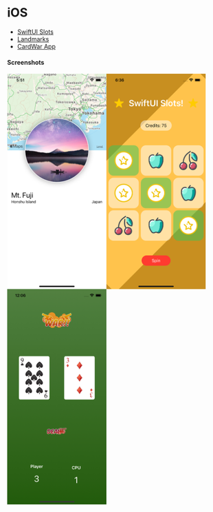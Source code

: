 # iOS

- [SwiftUI Slots](https://github.com/ashwindasr/iOS/tree/main/swiftui-slots)
- [Landmarks](https://github.com/ashwindasr/iOS/tree/main/Landmarks)
- [CardWar App](https://github.com/ashwindasr/iOS/tree/main/Warapp)

#### Screenshots

<a href="url"><img src="https://github.com/ashwindasr/iOS/blob/main/Landmarks/screenshot1.png" align="left" height="500" width="231" ></a>
<a href="url"><img src="https://github.com/ashwindasr/iOS/blob/main/swiftui-slots/screenshot2.png" align="left" height="500" width="231" ></a>
<a href="url"><img src="https://github.com/ashwindasr/iOS/blob/main/Warapp/Screenshot.png" align="left" height="500" width="231" ></a>


